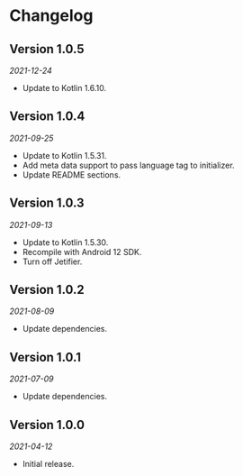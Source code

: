 Changelog
=========

## Version 1.0.5

_2021-12-24_

* Update to Kotlin 1.6.10.

## Version 1.0.4

_2021-09-25_

* Update to Kotlin 1.5.31.
* Add meta data support to pass language tag to initializer.
* Update README sections.

## Version 1.0.3

_2021-09-13_

* Update to Kotlin 1.5.30.
* Recompile with Android 12 SDK.
* Turn off Jetifier.

## Version 1.0.2

_2021-08-09_

* Update dependencies.

## Version 1.0.1

_2021-07-09_

* Update dependencies.

## Version 1.0.0

_2021-04-12_

* Initial release.
